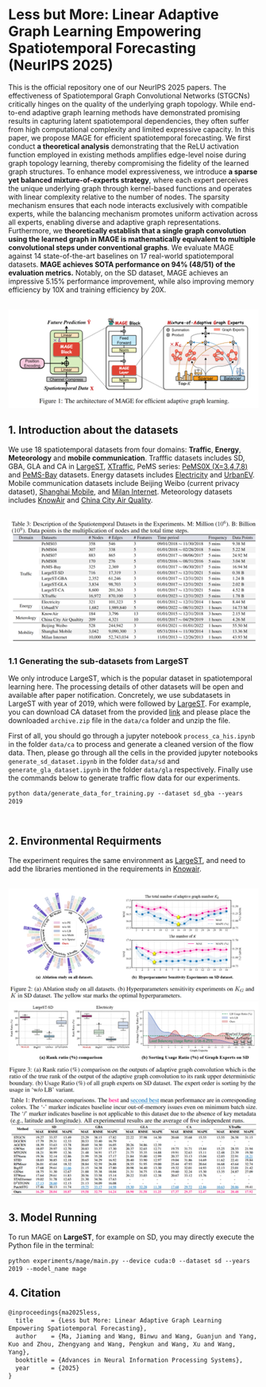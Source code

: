 # Less but More: Linear Adaptive Graph Learning Empowering Spatiotemporal Forecasting (NeurIPS 2025)
This is the official repository one of our NeurIPS 2025 papers. The effectiveness of Spatiotemporal Graph Convolutional Networks (STGCNs) critically hinges on the quality of the underlying graph topology. While end-to-end adaptive graph learning methods have demonstrated promising results in capturing latent spatiotemporal dependencies, they often suffer from high computational complexity and limited expressive capacity. In this paper, we propose MAGE for efficient spatiotemporal forecasting. We first conduct **a theoretical analysis** demonstrating that the ReLU activation function employed in existing methods amplifies edge-level noise during graph topology learning, thereby compromising the fidelity of the learned graph structures. To enhance model expressiveness, we introduce **a sparse yet balanced mixture-of-experts strategy**, where each expert perceives the unique underlying graph through kernel-based functions and operates with linear complexity relative to the number of nodes. The sparsity mechanism ensures that each node interacts exclusively with compatible experts, while the balancing mechanism promotes uniform activation across all experts, enabling diverse and adaptive graph representations. Furthermore, we **theoretically establish that a single graph convolution using the learned graph in MAGE is mathematically equivalent to multiple convolutional steps under conventional graphs**. We evaluate MAGE against 14 state-of-the-art baselines on 17 real-world spatiotemporal datasets. **MAGE achieves SOTA performance on 94% (48/51) of the evaluation metrics.** Notably, on the SD dataset, MAGE achieves an impressive 5.15% performance improvement, while also improving memory efficiency by 10X and training efficiency by 20X.

<br>

<img src='Fig/main.png' alt='Main Figure'>



## 1. Introduction about the datasets

We use 18 spatiotemporal datasets from four domains: **Traffic**, **Energy**, **Meteorology** and **mobile communication**. Trafffic datasets includes SD, GBA, GLA and CA in [LargeST](https://github.com/liuxu77/LargeST/blob/main), [XTraffic](https://github.com/XAITraffic/XTraffic), PeMS series: [PeMS0X (X=3,4,7,8)](https://github.com/GestaltCogTeam/BasicTS) and [PeMS-Bay](https://github.com/liyaguang/DCRNN) datasets. Energy datasets includes [Electricity](https://github.com/decisionintelligence/TFB) and [UrbanEV](https://github.com/IntelligentSystemsLab/ST-EVCDP). Mobile communication datasets include Beijing Weibo (current privacy dataset), [Shanghai Mobile](https://drive.google.com/file/d/1TWD3QDBrsn90zxbDom94BF4fR-NOp0Pi/view), and [Milan Internet](https://github.com/MohammadErfan-Jabbari/MilanTelecomDataset-Analysis). Meteorology datasets includes [KnowAir](https://github.com/shuowang-ai/PM2.5-GNN) and [China City Air Quality](https://github.com/Friger/GAGNN). 

<br>

<img src='Fig/dataset.png' alt='Datasets'>

### 1.1 Generating the sub-datasets from LargeST
We only introduce LargeST, which is the popular dataset in spatiotemporal learning here. The processing details of other datasets will be open and available after paper notification. Concretely, we use subdatasets in LargeST with year of 2019, which were followed by [LargeST](https://github.com/liuxu77/LargeST/blob/main). For example, you can download CA dataset from the provided [link](https://www.kaggle.com/datasets/liuxu77/largest) and please place the downloaded `archive.zip` file in the `data/ca` folder and unzip the file. 

First of all, you should go through a jupyter notebook `process_ca_his.ipynb` in the folder `data/ca` to process and generate a cleaned version of the flow data. Then, please go through all the cells in the provided jupyter notebooks `generate_sd_dataset.ipynb` in the folder `data/sd` and `generate_gla_dataset.ipynb` in the folder `data/gla` respectively. Finally use the commands below to generate traffic flow data for our experiments. 
```
python data/generate_data_for_training.py --dataset sd_gba --years 2019
```

<br>

## 2. Environmental Requirments
The experiment requires the same environment as [LargeST](https://github.com/liuxu77/LargeST/blob/main), and need to add the libraries mentioned in the requirements in [Knowair](https://github.com/shuowang-ai/PM2.5-GNN).

<br>

<img src='Fig/ablation_sensitivity.png' alt='Ablation Study and Hyperparameters Sensitivity'>

<img src='Fig/rank_load.png' alt='Effective of Our MAGE module'>

<img src='Fig/largest.png' alt='Performance on LargeST'>

## 3. Model Running
To run MAGE on <b>LargeST</b>, for example on SD, you may directly execute the Python file in the terminal:
```
python experiments/mage/main.py --device cuda:0 --dataset sd --years 2019 --model_name mage
```

## 4. Citation
```
@inproceedings{ma2025less, 
  title     = {Less but More: Linear Adaptive Graph Learning Empowering Spatiotemporal Forecasting},
  author    = {Ma, Jiaming and Wang, Binwu and Wang, Guanjun and Yang, Kuo and Zhou, Zhengyang and Wang, Pengkun and Wang, Xu and Wang, Yang},
  booktitle = {Advances in Neural Information Processing Systems},
  year      = {2025}
}
```
